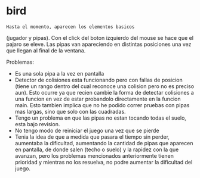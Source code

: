 # bird
	Hasta el momento, aparecen los elementos basicos
(jugador y pipas). Con el click del boton izquierdo del mouse se
hace que el pajaro se eleve. Las pipas van apareciendo 
en distintas posiciones una vez que llegan al final
de la ventana.

Problemas:
- Es una sola pipa a la vez en pantalla
- Detector de colisiones esta funcionando pero con fallas
  de posicion (tiene un rango dentro del cual reconoce 
  una colision pero no es preciso aun). Esto ocurre ya
  que recien cambie la forma de detectar colisiones
  a una funcion en vez de estar probandolo directamente 
  en la funcion main. Esto tambien implica que no he 
  podido correr pruebas con pipas mas largas, sino que
  solo con las cuadradas.
- Tengo un problema en que las pipas no estan tocando todas 
  el suelo, esta bajo revision.
- No tengo modo de reiniciar el juego una vez que se pierde
- Tenia la idea de que a medida que pasara el tiempo sin
  perder, aumentaba la dificultad, aumentando la cantidad 
  de pipas que aparecen en pantalla, de donde salen (techo
  o suelo) y la rapidez con la que avanzan, pero los 
  problemas mencionados anteriormente tienen prioridad y
  mientras no los resuelva, no podre aumentar la dificultad
  del juego.

	

